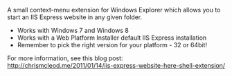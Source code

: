 A small context-menu extension for Windows Explorer which allows you to start an IIS Express website in any given folder.

* Works with Windows 7 and Windows 8
* Works with a Web Platform Installer default IIS Express installation
* Remember to pick the right version for your platform - 32 or 64bit!

For more information, see this blog post: http://chrismcleod.me/2011/01/14/iis-express-website-here-shell-extension/
